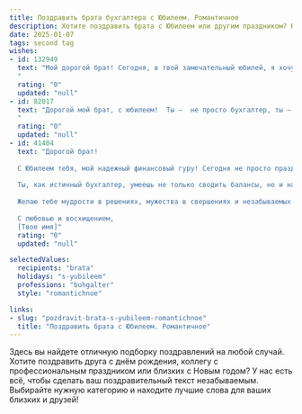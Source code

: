 ```yaml
---
title: Поздравить брата бухгалтера с Юбилеем. Романтичное
description: Хотите поздравить брата с Юбилеем или другим праздником? Наш ИИ создаст незабываемое поздравление, а вы обязательно выделитесь среди других.  
date: 2025-01-07
tags: second tag
wishes:
- id: 132949
  text: "Мой дорогой брат! Сегодня, в твой замечательный юбилей, я хочу сказать тебе слова, полные любви и восхищения.  Твоя жизнь – это  прекрасная бухгалтерская книга, наполненная успехами,  тщательно выверенными решениями и  яркими, незабываемыми моментами.  Пусть каждый новый год твоей жизни будет записан  золотыми чернилами,  а баланс счастья и радости всегда будет положительным.  Ты –  мой  ближайший человек, моя опора и защита, и я бесконечно благодарен судьбе за то, что ты есть в моей жизни.  С юбилеем, любимый брат!  Пусть твоя жизнь будет  наполнена  счастьем,  любовью  и  всеми теми благами, которые ты так заслуживаешь!
  "
  rating: "0"
  updated: "null"
- id: 82017
  text: "Дорогой мой брат, с юбилеем!  Ты –  не просто бухгалтер, ты –  волшебник,  который  превращает  цифры  в  сказку  о  благополучии. Пусть твоя  жизнь  будет  наполнена  яркими  красками  и  счастьем,  как  и  твое  искусство  сводить  дебет  с  кредитом.  Будь  счастлив,  любим  и  здоров!
  "
  rating: "0"
  updated: "null"
- id: 41404
  text: "Дорогой брат!
  
  С Юбилеем тебя, мой надежный финансовый гуру! Сегодня не просто праздник, а особенный момент в твоей жизни, когда цифры и эмоции складываются в гармоничную мелодию счастья.
  
  Ты, как истинный бухгалтер, умеешь не только сводить балансы, но и наполнять жизнь яркими красками. Пусть каждый день приносит тебе новые финансовые успехи и радость, а любовь будет безмерной, как светлит в сердце.
  
  Желаю тебе мудрости в решениях, мужества в свершениях и незабываемых моментов в жизни! Пусть твой юбилей станет началом нового этапа, полного вдохновения и романтики.
  
  С любовью и восхищением,
  [Твое имя]"
  rating: "0"
  updated: "null"

selectedValues:
  recipients: "brata"
  holidays: "s-yubileem"
  professions: "buhgalter"
  style: "romantichnoe"

links:
- slug: "pozdravit-brata-s-yubileem-romantichnoe"
  title: "Поздравить брата с Юбилеем. Романтичное"
---
```


Здесь вы найдете отличную подборку поздравлений на любой случай.
Хотите поздравить друга с днём рождения, коллегу с профессиональным праздником или близких с Новым годом? У нас есть всё, чтобы сделать ваш поздравительный текст незабываемым. Выбирайте нужную категорию и находите лучшие слова для ваших близких и друзей!
